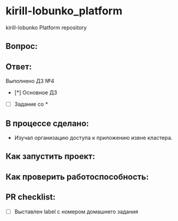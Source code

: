 # kirill-lobunko_platform
kirill-lobunko Platform repository
## Вопрос:

## Ответ:

 Выполнено ДЗ №4

 - [*] Основное ДЗ
 - [ ] Задание со *

## В процессе сделано:
 - Изучал организацию доступа к приложению извне кластера.

## Как запустить проект:

## Как проверить работоспособность:

## PR checklist:
 - [ ] Выставлен label с номером домашнего задания
